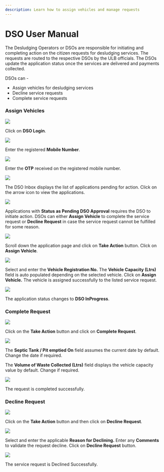 ```yaml
---
description: Learn how to assign vehicles and manage requests
---
```


# DSO User Manual

The Desludging Operators or DSOs are responsible for initiating and completing action on the citizen requests for desludging services. The requests are routed to the respective DSOs by the ULB officials. The DSOs update the application status once the services are delivered and payments collected.

DSOs can -

* Assign vehicles for desludging services
* Decline service requests
* Complete service requests

### Assign Vehicles

![](../../../.gitbook/assets/dso-l1%20%281%29.png)

Click on **DSO Login**.

![](../../../.gitbook/assets/dso-l2.png)

Enter the registered **Mobile Number**.

![](../../../.gitbook/assets/dso-l3.png)

Enter the **OTP** received on the registered mobile number.

![](../../../.gitbook/assets/dso7.png)

The DSO Inbox displays the list of applications pending for action. Click on the arrow icon to view the applications.

![](../../../.gitbook/assets/dso9%20%281%29.png)

Applications with **Status as Pending DSO Approval** requires the DSO to initiate action. DSOs can either **Assign Vehicle** to complete the service request or **Decline Request** in case the service request cannot be fulfilled for some reason.

![](../../../.gitbook/assets/dso11.png)

Scroll down the application page and click on **Take Action** button. Click on **Assign Vehicle**.

![](../../../.gitbook/assets/dso-assign.png)

Select and enter the **Vehicle Registration No.** The **Vehicle Capacity \(Ltrs\)** field is auto populated depending on the selected vehicle. Click on **Assign Vehicle.** The vehicle is assigned successfully to the  listed service request.

![](../../../.gitbook/assets/dso-assign1.png)

The application status changes to **DSO InProgress**. 

### Complete Request

![](../../../.gitbook/assets/dso-completer1%20%281%29.png)

Click on the **Take Action** button and click on **Complete Request**.

![](../../../.gitbook/assets/dso14.png)

The **Septic Tank / Pit emptied On** field assumes the current date by default. Change the date if required.

The **Volume of Waste Collected \(Ltrs\)** field displays the vehicle capacity value by default. Change if required.

![](../../../.gitbook/assets/dso-req1%20%281%29.png)

The request is completed successfully.

### Decline Request

![](../../../.gitbook/assets/image%20%28102%29.png)

Click on the **Take Action** button and then click on **Decline Request**.

![](../../../.gitbook/assets/dso12%20%281%29.png)

Select and enter the applicable **Reason for Declining.** Enter any **Comments** to validate the request decline. Click on **Decline Request** button.

![](../../../.gitbook/assets/dso15.png)

The service request is Declined Successfully.

